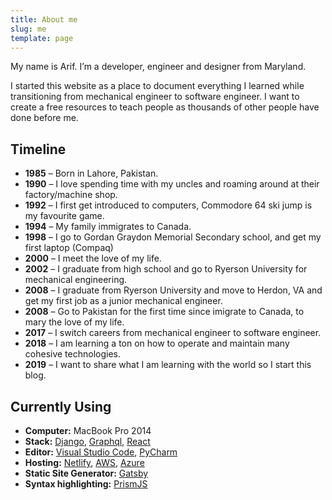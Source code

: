 ```yaml
---
title: About me
slug: me
template: page
---
```


My name is Arif. I’m a developer, engineer and designer from Maryland.

I started this website as a place to document everything I learned while transitioning from mechanical engineer to software engineer. I want to create a free resources to teach people as thousands of other people have done before me.


## Timeline

- **1985** – Born in Lahore, Pakistan.
- **1990** – I love spending time with my uncles and roaming around at their factory/machine shop.
- **1992** – I first get introduced to computers, Commodore 64 ski jump is my favourite game.
- **1994** – My family immigrates to Canada.
- **1998** – I go to Gordan Graydon Memorial Secondary school, and get my first laptop (Compaq)
- **2000** – I meet the love of my life.
- **2002** – I graduate from high school and go to Ryerson University for mechanical engineering.
- **2008** – I graduate from Ryerson University and move to Herdon, VA and get my first job as a junior mechanical engineer.
- **2008** – Go to Pakistan for the first time since imigrate to Canada, to mary the love of my life.
- **2017** – I switch careers from mechanical engineer to software engineer.
- **2018** – I am learning a ton on how to operate and maintain many cohesive technologies.
- **2019** – I want to share what I am learning with the world so I start this blog.

## Currently Using

- **Computer:** MacBook Pro 2014
- **Stack:** [Django](http://prismjs.com/), [Graphql](http://prismjs.com/), [React](http://prismjs.com/)
- **Editor:** [Visual Studio Code](https://code.visualstudio.com/), [PyCharm](https://www.jetbrains.com/pycharm/)
- **Hosting:** [Netlify](https://netlify.com), [AWS](https://aws.amazon.com), [Azure](https://azure.microsoft.com/)
- **Static Site Generator:** [Gatsby](https://gatsbyjs.org)
- **Syntax highlighting:** [PrismJS](http://prismjs.com/)
